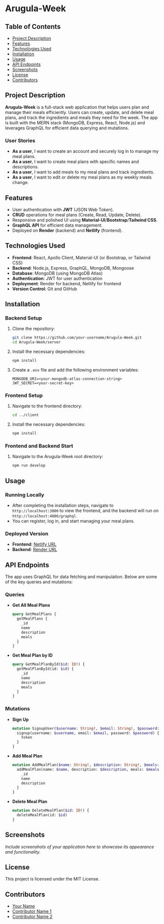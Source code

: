 # Arugula-Week

## Table of Contents

- [Project Description](#project-description)
- [Features](#features)
- [Technologies Used](#technologies-used)
- [Installation](#installation)
- [Usage](#usage)
- [API Endpoints](#api-endpoints)
- [Screenshots](#screenshots)
- [License](#license)
- [Contributors](#contributors)

## Project Description

**Arugula-Week** is a full-stack web application that helps users plan and manage their meals efficiently. Users can create, update, and delete meal plans, and track the ingredients and meals they need for the week. The app is built with the MERN stack (MongoDB, Express, React, Node.js) and leverages GraphQL for efficient data querying and mutations.

### User Stories
- **As a user**, I want to create an account and securely log in to manage my meal plans.
- **As a user**, I want to create meal plans with specific names and descriptions.
- **As a user**, I want to add meals to my meal plans and track ingredients.
- **As a user**, I want to edit or delete my meal plans as my weekly meals change.

## Features

- User authentication with **JWT** (JSON Web Token).
- **CRUD** operations for meal plans (Create, Read, Update, Delete).
- Responsive and polished UI using **Material-UI**/**Bootstrap**/**Tailwind CSS**.
- **GraphQL API** for efficient data management.
- Deployed on **Render** (backend) and **Netlify** (frontend).

## Technologies Used

- **Frontend**: React, Apollo Client, Material-UI (or Bootstrap, or Tailwind CSS)
- **Backend**: Node.js, Express, GraphQL, MongoDB, Mongoose
- **Database**: MongoDB (using MongoDB Atlas)
- **Authentication**: JWT for user authentication
- **Deployment**: Render for backend, Netlify for frontend
- **Version Control**: Git and GitHub

## Installation

### Backend Setup

1. Clone the repository:
   ```bash
   git clone https://github.com/your-username/Arugula-Week.git
   cd Arugula-Week/server
   ```

2. Install the necessary dependencies:
   ```bash
   npm install
   ```

3. Create a `.env` file and add the following environment variables:
   ```
   MONGODB_URI=<your-mongodb-atlas-connection-string>
   JWT_SECRET=<your-secret-key>
   ```

### Frontend Setup

1. Navigate to the frontend directory:
   ```bash
   cd ../client
   ```

2. Install the necessary dependencies:
   ```bash
   npm install
   ```

### Frontend and Backend Start

1. Navigate to the Arugula-Week root directory:
   ```bash
   npm run develop
   ```

## Usage

### Running Locally

- After completing the installation steps, navigate to `http://localhost:3000` to view the frontend, and the backend will run on `http://localhost:4000/graphql`.
- You can register, log in, and start managing your meal plans.
  
### Deployed Version

- **Frontend**: [Netlify URL](#)
- **Backend**: [Render URL](#)

## API Endpoints

The app uses GraphQL for data fetching and manipulation. Below are some of the key queries and mutations:

### Queries

- **Get All Meal Plans**
  ```graphql
  query GetMealPlans {
    getMealPlans {
      _id
      name
      description
      meals
    }
  }
  ```

- **Get Meal Plan by ID**
  ```graphql
  query GetMealPlanById($id: ID!) {
    getMealPlanById(id: $id) {
      _id
      name
      description
      meals
    }
  }
  ```

### Mutations

- **Sign Up**
  ```graphql
  mutation SignupUser($username: String!, $email: String!, $password: String!) {
    signup(username: $username, email: $email, password: $password) {
      token
    }
  }
  ```

- **Add Meal Plan**
  ```graphql
  mutation AddMealPlan($name: String!, $description: String!, $meals: [String]!) {
    addMealPlan(name: $name, description: $description, meals: $meals) {
      _id
      name
      description
    }
  }
  ```

- **Delete Meal Plan**
  ```graphql
  mutation DeleteMealPlan($id: ID!) {
    deleteMealPlan(id: $id)
  }
  ```

## Screenshots

_Include screenshots of your application here to showcase its appearance and functionality._

## License

This project is licensed under the MIT License.

## Contributors

- [Your Name](https://github.com/your-username)
- [Contributor Name 1](https://github.com/contributor-username)
- [Contributor Name 2](https://github.com/contributor-username)

